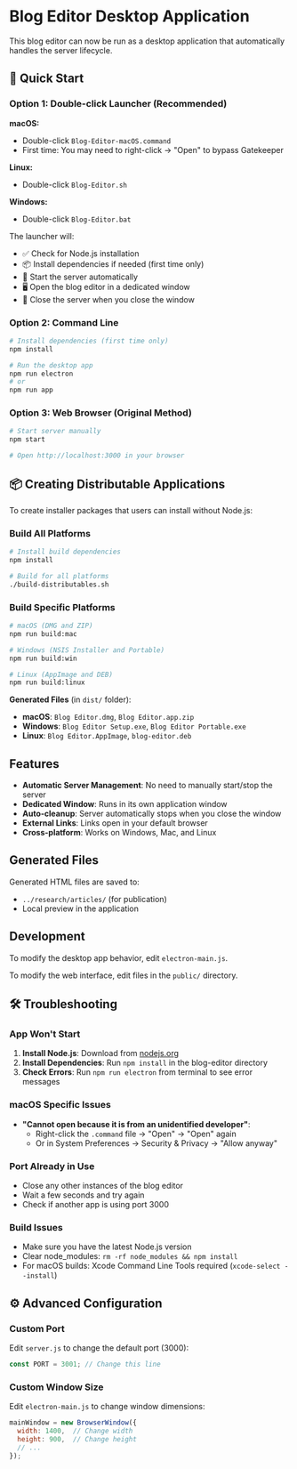 # Blog Editor Desktop Application

This blog editor can now be run as a desktop application that automatically handles the server lifecycle.

## 🚀 Quick Start

### Option 1: Double-click Launcher (Recommended)

**macOS:**
- Double-click `Blog-Editor-macOS.command`
- First time: You may need to right-click → "Open" to bypass Gatekeeper

**Linux:**
- Double-click `Blog-Editor.sh`

**Windows:**
- Double-click `Blog-Editor.bat`

The launcher will:
- ✅ Check for Node.js installation
- 📦 Install dependencies if needed (first time only)
- 🚀 Start the server automatically
- 🖥️ Open the blog editor in a dedicated window
- 🔄 Close the server when you close the window

### Option 2: Command Line

```bash
# Install dependencies (first time only)
npm install

# Run the desktop app
npm run electron
# or
npm run app
```

### Option 3: Web Browser (Original Method)

```bash
# Start server manually
npm start

# Open http://localhost:3000 in your browser
```

## 📦 Creating Distributable Applications

To create installer packages that users can install without Node.js:

### Build All Platforms
```bash
# Install build dependencies
npm install

# Build for all platforms
./build-distributables.sh
```

### Build Specific Platforms
```bash
# macOS (DMG and ZIP)
npm run build:mac

# Windows (NSIS Installer and Portable)
npm run build:win

# Linux (AppImage and DEB)
npm run build:linux
```

**Generated Files** (in `dist/` folder):
- **macOS**: `Blog Editor.dmg`, `Blog Editor.app.zip`
- **Windows**: `Blog Editor Setup.exe`, `Blog Editor Portable.exe`
- **Linux**: `Blog Editor.AppImage`, `blog-editor.deb`

## Features

- **Automatic Server Management**: No need to manually start/stop the server
- **Dedicated Window**: Runs in its own application window
- **Auto-cleanup**: Server automatically stops when you close the window
- **External Links**: Links open in your default browser
- **Cross-platform**: Works on Windows, Mac, and Linux

## Generated Files

Generated HTML files are saved to:
- `../research/articles/` (for publication)
- Local preview in the application

## Development

To modify the desktop app behavior, edit `electron-main.js`.

To modify the web interface, edit files in the `public/` directory.

## 🛠️ Troubleshooting

### App Won't Start
1. **Install Node.js**: Download from [nodejs.org](https://nodejs.org/)
2. **Install Dependencies**: Run `npm install` in the blog-editor directory
3. **Check Errors**: Run `npm run electron` from terminal to see error messages

### macOS Specific Issues
- **"Cannot open because it is from an unidentified developer"**:
  - Right-click the `.command` file → "Open" → "Open" again
  - Or in System Preferences → Security & Privacy → "Allow anyway"

### Port Already in Use
- Close any other instances of the blog editor
- Wait a few seconds and try again
- Check if another app is using port 3000

### Build Issues
- Make sure you have the latest Node.js version
- Clear node_modules: `rm -rf node_modules && npm install`
- For macOS builds: Xcode Command Line Tools required (`xcode-select --install`)

## ⚙️ Advanced Configuration

### Custom Port
Edit `server.js` to change the default port (3000):
```javascript
const PORT = 3001; // Change this line
```

### Custom Window Size
Edit `electron-main.js` to change window dimensions:
```javascript
mainWindow = new BrowserWindow({
  width: 1400,  // Change width
  height: 900,  // Change height
  // ...
});
```